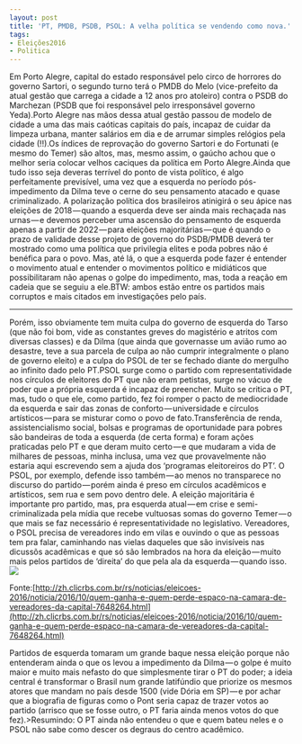 ```yaml
---
layout: post
title: 'PT, PMDB, PSDB, PSOL: A velha política se vendendo como nova.'
tags:
- Eleições2016
- Politica
---
```


Em Porto Alegre, capital do estado responsável pelo circo de horrores do governo Sartori, o segundo turno terá o PMDB do Melo (vice-prefeito da atual gestão que carrega a cidade a 12 anos pro atoleiro) contra o PSDB do Marchezan (PSDB que foi responsável pelo irresponsável governo Yeda).Porto Alegre nas mãos dessa atual gestão passou de modelo de cidade a uma das mais caóticas capitais do país, incapaz de cuidar da limpeza urbana, manter salários em dia e de arrumar simples relógios pela cidade (!!).Os índices de reprovação do governo Sartori e do Fortunati (e mesmo do Temer) são altos, mas, mesmo assim, o gaúcho achou que o melhor seria colocar velhos caciques da política em Porto Alegre.Ainda que tudo isso seja deveras terrível do ponto de vista político, é algo perfeitamente previsível, uma vez que a esquerda no período pós-impedimento da Dilma teve o cerne do seu pensamento atacado e quase criminalizado. A polarização política dos brasileiros atinigirá o seu ápice nas eleições de 2018 — quando a esquerda deve ser ainda mais rechaçada nas urnas — e devemos perceber uma ascensão do pensamento de esquerda apenas a partir de 2022 — para eleições majoritárias — que é quando o prazo de validade desse projeto de governo do PSDB/PMDB deverá ter mostrado como uma política que privilegia elites e poda pobres não é benéfica para o povo. Mas, até lá, o que a esquerda pode fazer é entender o movimento atual e entender o movimentos político e midiáticos que possibilitaram não apenas o golpe do impedimento, mas, toda a reação em cadeia que se seguiu a ele.BTW: ambos estão entre os partidos mais corruptos e mais citados em investigações pelo país.

****

Porém, isso obviamente tem muita culpa do governo de esquerda do Tarso (que não foi bom, vide as constantes greves do magistério e atritos com diversas classes) e da Dilma (que ainda que governasse um avião rumo ao desastre, teve a sua parcela de culpa ao não cumprir integralmente o plano de governo eleito) e a culpa do PSOL de ter se fechado diante do mergulho ao infinito dado pelo PT.PSOL surge como o partido com representatividade nos círculos de eleitores do PT que não eram petistas, surge no vácuo de poder que a própria esquerda é incapaz de preencher. Muito se critica o PT, mas, tudo o que ele, como partido, fez foi romper o pacto de mediocridade da esquerda e sair das zonas de conforto — universidade e círculos artísticos — para se misturar como o povo de fato.Transferência de renda, assistencialismo social, bolsas e programas de oportunidade para pobres são bandeiras de toda a esquerda (de certa forma) e foram ações praticadas pelo PT e que deram muito certo — e que mudaram a vida de milhares de pessoas, minha inclusa, uma vez que provavelmente não estaria aqui escrevendo sem a ajuda dos ‘programas eleitoreiros do PT’. O PSOL, por exemplo, defende isso também — ao menos no transparece no discurso do partido — porém ainda é preso em círculos acadêmicos e artísticos, sem rua e sem povo dentro dele. A eleição majoritária é importante pro partido, mas, pra esquerda atual — em crise e semi-criminalizada pela mídia que recebe vultuosas somas do governo Temer — o que mais se faz necessário é representatividade no legislativo. Vereadores, o PSOL precisa de vereadores indo em vilas e ouvindo o que as pessoas tem pra falar, caminhando nas vielas daqueles que são invisíveis nas dicussõs acadêmicas e que só são lembrados na hora da eleição — muito mais pelos partidos de ‘direita’ do que pela ala da esquerda — quando isso.![](https://cdn-images-1.medium.com/max/800/1*hUWWdr_iu8lw0OvVZkiy5A.jpeg)

Fonte:[http://zh.clicrbs.com.br/rs/noticias/eleicoes-2016/noticia/2016/10/quem-ganha-e-quem-perde-espaco-na-camara-de-vereadores-da-capital-7648264.html](http://zh.clicrbs.com.br/rs/noticias/eleicoes-2016/noticia/2016/10/quem-ganha-e-quem-perde-espaco-na-camara-de-vereadores-da-capital-7648264.html)

Partidos de esquerda tomaram um grande baque nessa eleição porque não entenderam ainda o que os levou a impedimento da Dilma — o golpe é muito maior e muito mais nefasto do que simplesmente tirar o PT do poder; a ideia central é transformar o Brasil num grande latifúndio que priorize os mesmos atores que mandam no país desde 1500 (vide Dória em SP) — e por achar que a biografia de figuras como o Pont seria capaz de trazer votos ao partido (arrisco que se fosse outro, o PT faria ainda menos votos do que fez).>Resumindo: O PT ainda não entendeu o que e quem bateu neles e o PSOL não sabe como descer os degraus do centro acadêmico.

